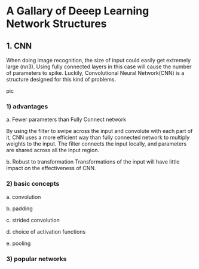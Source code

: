 # A Gallary of Deeep Learning Network Structures

## 1. CNN
When doing image recognition, the size of input could easily get extremely large (n*n*3). Using fully connected layers in this case will cause the number of
parameters to spike. Luckily, Convolutional Neural Network(CNN) is a structure designed for this kind of problems.

pic

### 1) advantages
a. Fewer parameters than Fully Connect network

By using the filter to swipe across the input and convolute with each part of it, CNN uses a more efficient way than fully connected network
to multiply weights to the input. The filter connects the input locally, and parameters are shared across all the input region.

b. Robust to transformation
Transformations of the input will have little impact on the effectiveness of CNN.

### 2) basic concepts
a. convolution

b. padding

c. strided convolution

d. choice of activation functions

e. pooling

### 3) popular networks

